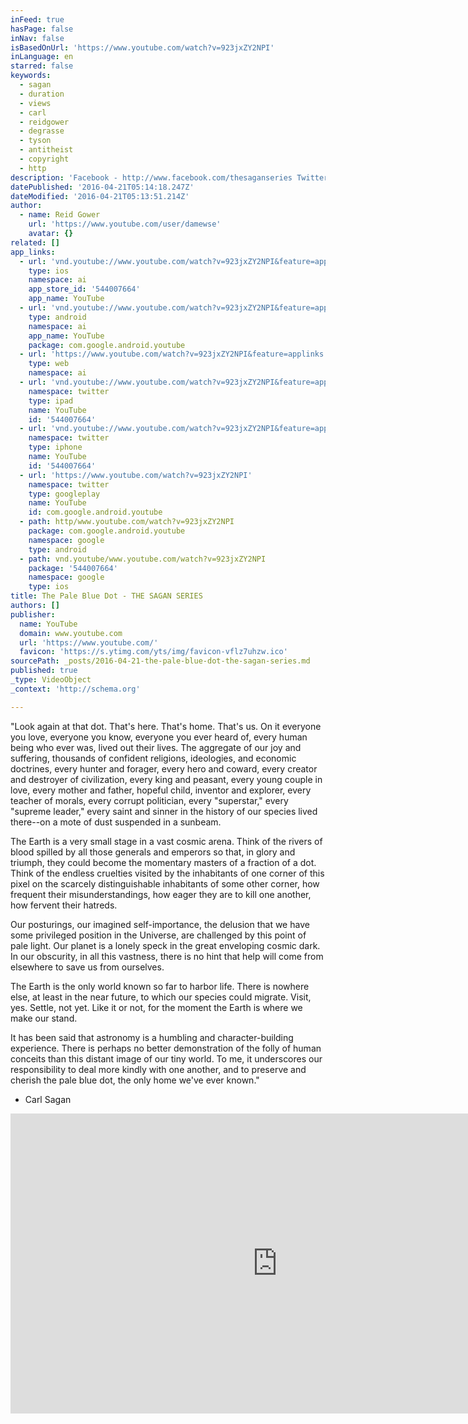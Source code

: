 ```yaml
---
inFeed: true
hasPage: false
inNav: false
isBasedOnUrl: 'https://www.youtube.com/watch?v=923jxZY2NPI'
inLanguage: en
starred: false
keywords:
  - sagan
  - duration
  - views
  - carl
  - reidgower
  - degrasse
  - tyson
  - antitheist
  - copyright
  - http
description: 'Facebook - http://www.facebook.com/thesaganseries Twitter - http://twitter.com/reidgower G+ - http://bit.ly/VpHzQh The Sagan Series is an educational project...'
datePublished: '2016-04-21T05:14:18.247Z'
dateModified: '2016-04-21T05:13:51.214Z'
author:
  - name: Reid Gower
    url: 'https://www.youtube.com/user/damewse'
    avatar: {}
related: []
app_links:
  - url: 'vnd.youtube://www.youtube.com/watch?v=923jxZY2NPI&feature=applinks'
    type: ios
    namespace: ai
    app_store_id: '544007664'
    app_name: YouTube
  - url: 'vnd.youtube://www.youtube.com/watch?v=923jxZY2NPI&feature=applinks'
    type: android
    namespace: ai
    app_name: YouTube
    package: com.google.android.youtube
  - url: 'https://www.youtube.com/watch?v=923jxZY2NPI&feature=applinks'
    type: web
    namespace: ai
  - url: 'vnd.youtube://www.youtube.com/watch?v=923jxZY2NPI&feature=applinks'
    namespace: twitter
    type: ipad
    name: YouTube
    id: '544007664'
  - url: 'vnd.youtube://www.youtube.com/watch?v=923jxZY2NPI&feature=applinks'
    namespace: twitter
    type: iphone
    name: YouTube
    id: '544007664'
  - url: 'https://www.youtube.com/watch?v=923jxZY2NPI'
    namespace: twitter
    type: googleplay
    name: YouTube
    id: com.google.android.youtube
  - path: http/www.youtube.com/watch?v=923jxZY2NPI
    package: com.google.android.youtube
    namespace: google
    type: android
  - path: vnd.youtube/www.youtube.com/watch?v=923jxZY2NPI
    package: '544007664'
    namespace: google
    type: ios
title: The Pale Blue Dot - THE SAGAN SERIES
authors: []
publisher:
  name: YouTube
  domain: www.youtube.com
  url: 'https://www.youtube.com/'
  favicon: 'https://s.ytimg.com/yts/img/favicon-vflz7uhzw.ico'
sourcePath: _posts/2016-04-21-the-pale-blue-dot-the-sagan-series.md
published: true
_type: VideoObject
_context: 'http://schema.org'

---
```

"Look again at that dot. That's here. That's home. That's us. On it everyone you love, everyone you know, everyone you ever heard of, every human being who ever was, lived out their lives. The aggregate of our joy and suffering, thousands of confident religions, ideologies, and economic doctrines, every hunter and forager, every hero and coward, every creator and destroyer of civilization, every king and peasant, every young couple in love, every mother and father, hopeful child, inventor and explorer, every teacher of morals, every corrupt politician, every "superstar," every "supreme leader," every saint and sinner in the history of our species lived there--on a mote of dust suspended in a sunbeam.

The Earth is a very small stage in a vast cosmic arena. Think of the rivers of blood spilled by all those generals and emperors so that, in glory and triumph, they could become the momentary masters of a fraction of a dot. Think of the endless cruelties visited by the inhabitants of one corner of this pixel on the scarcely distinguishable inhabitants of some other corner, how frequent their misunderstandings, how eager they are to kill one another, how fervent their hatreds.

Our posturings, our imagined self-importance, the delusion that we have some privileged position in the Universe, are challenged by this point of pale light. Our planet is a lonely speck in the great enveloping cosmic dark. In our obscurity, in all this vastness, there is no hint that help will come from elsewhere to save us from ourselves.

The Earth is the only world known so far to harbor life. There is nowhere else, at least in the near future, to which our species could migrate. Visit, yes. Settle, not yet. Like it or not, for the moment the Earth is where we make our stand.

It has been said that astronomy is a humbling and character-building experience. There is perhaps no better demonstration of the folly of human conceits than this distant image of our tiny world. To me, it underscores our responsibility to deal more kindly with one another, and to preserve and cherish the pale blue dot, the only home we've ever known."

- Carl Sagan

  
<iframe src="https://cdn.embedly.com/widgets/media.html?src=https%3A%2F%2Fwww.youtube.com%2Fembed%2F923jxZY2NPI%3Ffeature%3Doembed&amp;url=https%3A%2F%2Fwww.youtube.com%2Fwatch%3Fv%3D923jxZY2NPI&amp;image=https%3A%2F%2Fi.ytimg.com%2Fvi%2F923jxZY2NPI%2Fhqdefault.jpg&amp;key=b7d04c9b404c499eba89ee7072e1c4f7&amp;type=text%2Fhtml&amp;schema=youtube" width="854" height="480" scrolling="no" frameborder="0" allowfullscreen="" style=""></iframe>